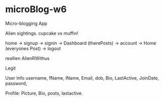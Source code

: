 # microBlog-w6

Micro-blogging App 


Alien sightings.
cupcake vs muffin!


home 	-> signup
	-> signin
		-> Dashboard (therePosts) -> account
		-> Home (everyones Post)
		-> logout

reallien
AlienRWithus

Legit


User Info
username, fName, lName, Email, dob, Bio, LastActive, JoinDate, password, 

Profile: Picture, Bio, posts, lastactive.
